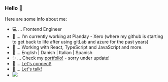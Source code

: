 ### Hello 👋

Here are some info about me: 
- 💻 ... Frontend Engineer 
- 🔭 ... I’m currently working at Planday - Xero (where my github is starting to get back to life after using gitLab and azure for the past years)
- 🌱 ... Working with React, TypeScript and JavaScript and more.
- 💬 ... English | Danish | Italian | Spanish
- ✨ ... Check my [portfolio!](https://mvmarcoportfolio.herokuapp.com/) - sorry under update!
- 👋 ... [Let's connect!](https://www.linkedin.com/in/marco-corapi/])
- 📧 ... [Let's talk!](mailto:marco.corapi@outlook.it)
- ![](https://komarev.com/ghpvc/?username=mvmarco&color=blue)

